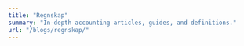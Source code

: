 ```yaml
---
title: "Regnskap"
summary: "In-depth accounting articles, guides, and definitions."
url: "/blogs/regnskap/"
---
```


